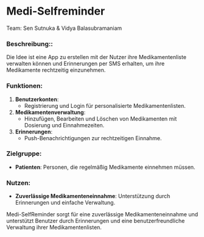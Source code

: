 # Medi-Selfreminder

Team: Sen Sutnuka & Vidya Balasubramaniam

### Beschreibung::

Die Idee ist eine App zu erstellen mit der Nutzer ihre Medikamentenliste verwalten können und Erinnerungen per SMS erhalten, um ihre Medikamente rechtzeitig einzunehmen.

### Funktionen:
1. **Benutzerkonten**:
   - Registrierung und Login für personalisierte Medikamentenlisten.
2. **Medikamentenverwaltung**:
   - Hinzufügen, Bearbeiten und Löschen von Medikamenten mit Dosierung und Einnahmezeiten.
3. **Erinnerungen**:
   - Push-Benachrichtigungen zur rechtzeitigen Einnahme.

### Zielgruppe:
- **Patienten**: Personen, die regelmäßig Medikamente einnehmen müssen.

### Nutzen:
- **Zuverlässige Medikamenteneinnahme**: Unterstützung durch Erinnerungen und einfache Verwaltung.

Medi-SelfReminder sorgt für eine zuverlässige Medikamenteneinnahme und unterstützt Benutzer durch Erinnerungen und eine benutzerfreundliche Verwaltung ihrer Medikamentenlisten.
